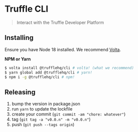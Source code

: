 # Truffle CLI
> Interact with the Truffle Developer Platform

## Installing
Ensure you have Node 18 installed. We recommend [Volta](https://volta.sh/).  

**NPM or Yarn**
```sh
$ volta install @trufflehq/cli # volta! (what we recommend)
$ yarn global add @trufflehq/cli # yarn!
$ npm i -g @trufflehq/cli # npm!
```

## Releasing
1. bump the version in package.json
2. run `yarn` to update the lockfile
1. create your commit (`git commit -am "chore: whatever"`)
2. tag (`git tag -a "v0.0.n" -m "v0.0.n"`)
3. push (`git push --tags origin`)

